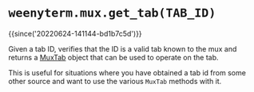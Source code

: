 # `weenyterm.mux.get_tab(TAB_ID)`

{{since('20220624-141144-bd1b7c5d')}}

Given a tab ID, verifies that the ID is a valid tab known to the mux
and returns a [MuxTab](../MuxTab/index.md) object that can be used to
operate on the tab.

This is useful for situations where you have obtained a tab id from
some other source and want to use the various `MuxTab` methods with it.

